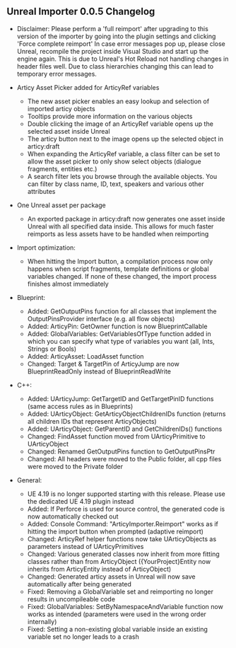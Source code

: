 ## Unreal Importer 0.0.5 Changelog

- Disclaimer: Please perform a 'full reimport' after upgrading to this version of the importer by going into the plugin settings and clicking 'Force complete reimport'
In case error messages pop up, please close Unreal, recompile the project inside Visual Studio and start up the engine again.
This is due to Unreal's Hot Reload not handling changes in header files well. Due to class hierarchies changing this can lead to temporary error messages.

- Articy Asset Picker added for ArticyRef variables
    - The new asset picker enables an easy lookup and selection of imported articy objects
    - Tooltips provide more information on the various objects
    - Double clicking the image of an ArticyRef variable opens up the selected asset inside Unreal
    - The articy button next to the image opens up the selected object in articy:draft
    - When expanding the ArticyRef variable, a class filter can be set to allow the asset picker to only show select objects (dialogue fragments, entities etc.)
    - A search filter lets you browse through the available objects. You can filter by class name, ID, text, speakers and various other attributes

- One Unreal asset per package
    - An exported package in articy:draft now generates one asset inside Unreal with all specified data inside.
    This allows for much faster reimports as less assets have to be handled when reimporting

- Import optimization:
    - When hitting the Import button, a compilation process now only happens when script fragments, template definitions or global variables changed.
    If none of these changed, the import process finishes almost immediately

- Blueprint:
    - Added: GetOutputPins function for all classes that implement the OutputPinsProvider interface (e.g. all flow objects)
    - Added: ArticyPin: GetOwner function is now BlueprintCallable
    - Added: GlobalVariables: GetVariablesOfType function added in which you can specify what type of variables you want (all, Ints, Strings or Bools)
    - Added: ArticyAsset: LoadAsset function
    - Changed: Target & TargetPin of ArticyJump are now BlueprintReadOnly instead of BlueprintReadWrite

- C++:
    - Added: UArticyJump: GetTargetID and GetTargetPinID functions (same access rules as in Blueprints)
    - Added: UArticyObject: GetArticyObjectChildrenIDs function (returns all children IDs that represent ArticyObjects)
    - Added: UArticyObject: GetParentID and GetChildrenIDs() functions
    - Changed: FindAsset function moved from UArticyPrimitive to UArticyObject
    - Changed: Renamed GetOutputPins function to GetOutputPinsPtr
    - Changed: All headers were moved to the Public folder, all cpp files were moved to the Private folder

- General:
    - UE 4.19 is no longer supported starting with this release. Please use the dedicated UE 4.19 plugin instead
    - Added: If Perforce is used for source control, the generated code is now automatically checked out
    - Added: Console Command: "ArticyImporter.Reimport" works as if hitting the import button when prompted (adaptive reimport)
    - Changed: ArticyRef helper functions now take UArticyObjects as parameters instead of UArticyPrimitives
    - Changed: Various generated classes now inherit from more fitting classes rather than from ArticyObject ({YourProject}Entity now inherits from ArticyEntity instead of ArticyObject)
    - Changed: Generated articy assets in Unreal will now save automatically after being generated
    - Fixed: Removing a GlobalVariable set and reimporting no longer results in uncompileable code
    - Fixed: GlobalVariables: SetByNamespaceAndVariable function now works as intended (parameters were used in the wrong order internally)
    - Fixed: Setting a non-existing global variable inside an existing variable set no longer leads to a crash